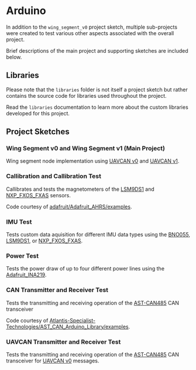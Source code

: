 # Arduino

In addition to the `wing_segment_v0` project sketch, multiple sub-projects were created to test various other aspects associated with the overall project.

Brief descriptions of the main project and supporting sketches are included below.

## Libraries

Please note that the `libraries` folder is not itself a project sketch but rather contains the source code for libraries used throughout the project. 

Read the `libraries` documentation to learn more about the custom libraries developed for this project.
 
## Project Sketches

### Wing Segment v0 and Wing Segment v1 (Main Project)

Wing segment node implementation using [UAVCAN v0](https://legacy.uavcan.org/) and [UAVCAN v1](https://uavcan.org/).

### Callibration and Callibration Test

Callibrates and tests the magnetometers of the [LSM9DS1](https://www.adafruit.com/product/3387) and [NXP_FXOS_FXAS](https://www.adafruit.com/product/3463) sensors.

Code courtesy of [adafruit/Adafruit_AHRS/examples](https://github.com/adafruit/Adafruit_AHRS).

### IMU Test

Tests custom data aquisition for different IMU data types using the [BNO055](https://www.adafruit.com/product/2472), [LSM9DS1](https://www.adafruit.com/product/3387), or [NXP_FXOS_FXAS](https://www.adafruit.com/product/3463).

### Power Test

Tests the power draw of up to four different power lines using the [Adafruit_INA219](https://www.adafruit.com/product/904).

### CAN Transmitter and Receiver Test

Tests the transmitting and receiving operation of the [AST-CAN485](https://www.sparkfun.com/products/14483) CAN transceiver 

Code courtesy of [Atlantis-Specialist-Technologies/AST_CAN_Arduino_Library/examples](https://github.com/Atlantis-Specialist-Technologies/AST_CAN_Arduino_Library).

### UAVCAN Transmitter and Receiver Test

Tests the transmitting and receiving operation of the [AST-CAN485](https://www.sparkfun.com/products/14483) CAN transceiver for [UAVCAN v0](https://legacy.uavcan.org/) messages.
